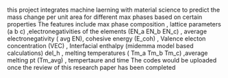 this project integrates machine laerning with material science to predict the mass change per unit area for different max phases based on certain properties
The features include max phase composition , lattice parameters	(a	b	c) ,electronegativities of the elements (EN_a	EN_b	EN_c) , average electronegativity (	avg EN), cohesive energy (E_coh) , Valence electon concentration (VEC) , Interfacial enthalpy (midemma model based calculations)	del_h , melting temperatures (	Tm_a	Tm_b	Tm_c) ,average melting pt (Tm_avg) , tempertaure and time
The codes would be uploaded once the review of this research paper has been completed
